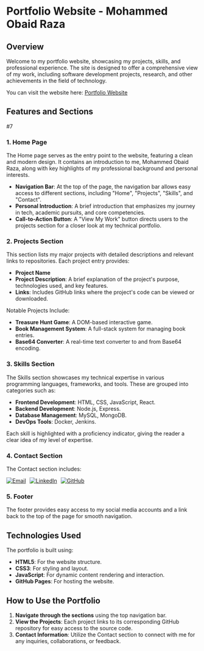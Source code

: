 # Portfolio Website - Mohammed Obaid Raza

## Overview
Welcome to my portfolio website, showcasing my projects, skills, and professional experience. The site is designed to offer a comprehensive view of my work, including software development projects, research, and other achievements in the field of technology.

You can visit the website here: [Portfolio Website](https://mohammedobaidraza.github.io/portfolioh/)

## Features and Sections
#7 
### 1. **Home Page**
The Home page serves as the entry point to the website, featuring a clean and modern design. It contains an introduction to me, Mohammed Obaid Raza, along with key highlights of my professional background and personal interests.

- **Navigation Bar**: At the top of the page, the navigation bar allows easy access to different sections, including "Home", "Projects", "Skills", and "Contact".
- **Personal Introduction**: A brief introduction that emphasizes my journey in tech, academic pursuits, and core competencies. 
- **Call-to-Action Button**: A "View My Work" button directs users to the projects section for a closer look at my technical portfolio.

### 2. **Projects Section**
This section lists my major projects with detailed descriptions and relevant links to repositories. Each project entry provides:
- **Project Name**
- **Project Description**: A brief explanation of the project's purpose, technologies used, and key features.
- **Links**: Includes GitHub links where the project's code can be viewed or downloaded.

Notable Projects Include:
- **Treasure Hunt Game**: A DOM-based interactive game.
- **Book Management System**: A full-stack system for managing book entries.
- **Base64 Converter**: A real-time text converter to and from Base64 encoding.

### 3. **Skills Section**
The Skills section showcases my technical expertise in various programming languages, frameworks, and tools. These are grouped into categories such as:
- **Frontend Development**: HTML, CSS, JavaScript, React.
- **Backend Development**: Node.js, Express.
- **Database Management**: MySQL, MongoDB.
- **DevOps Tools**: Docker, Jenkins.
  
Each skill is highlighted with a proficiency indicator, giving the reader a clear idea of my level of expertise.

### 4. Contact Section

The Contact section includes:

<div style="display: flex; gap: 10px;">
  <a href="mailto:mohammedobaidraza4@gmail.com" target="_blank">
    <img src="https://img.shields.io/badge/-Email-%23D14836?style=for-the-badge&logo=gmail&logoColor=white" alt="Email"/>
  </a>
  
  <a href="https://www.linkedin.com/in/obaidraza/" target="_blank">
    <img src="https://img.shields.io/badge/-LinkedIn-%230077B5?style=for-the-badge&logo=linkedin&logoColor=white" alt="LinkedIn"/>
  </a>
  
  <a href="https://github.com/mohammedobaidraza" target="_blank">
    <img src="https://img.shields.io/badge/-GitHub-%23181717?style=for-the-badge&logo=github&logoColor=white" alt="GitHub"/>
  </a>
</div>


### 5. **Footer**
The footer provides easy access to my social media accounts and a link back to the top of the page for smooth navigation.

## Technologies Used
The portfolio is built using:
- **HTML5**: For the website structure.
- **CSS3**: For styling and layout.
- **JavaScript**: For dynamic content rendering and interaction.
- **GitHub Pages**: For hosting the website.

## How to Use the Portfolio
1. **Navigate through the sections** using the top navigation bar.
2. **View the Projects**: Each project links to its corresponding GitHub repository for easy access to the source code.
3. **Contact Information**: Utilize the Contact section to connect with me for any inquiries, collaborations, or feedback.
